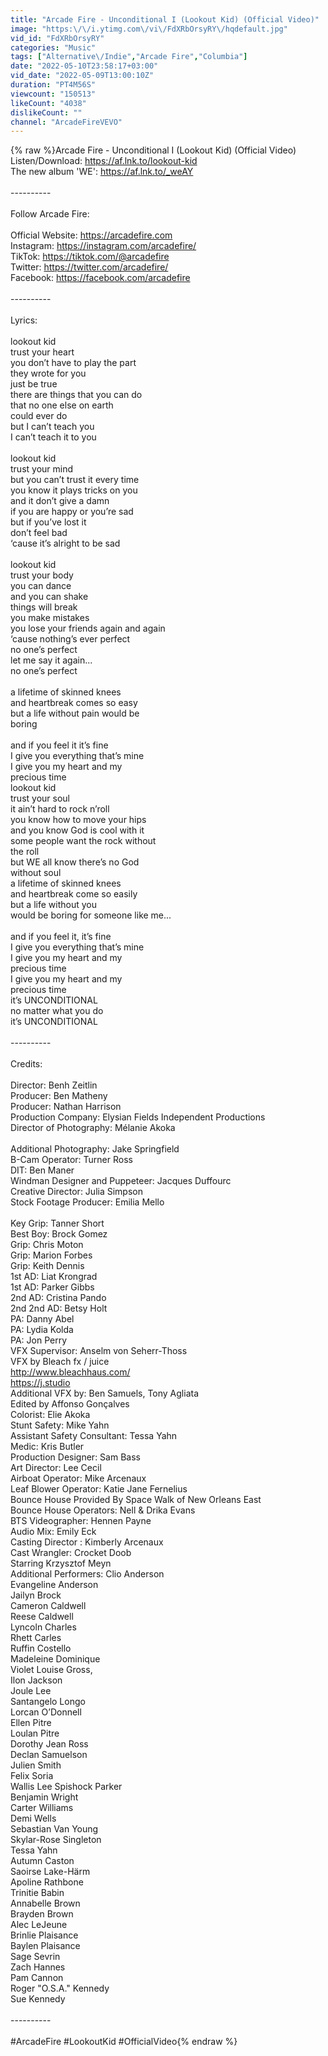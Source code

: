 ```yaml
---
title: "Arcade Fire - Unconditional I (Lookout Kid) (Official Video)"
image: "https:\/\/i.ytimg.com\/vi\/FdXRbOrsyRY\/hqdefault.jpg"
vid_id: "FdXRbOrsyRY"
categories: "Music"
tags: ["Alternative\/Indie","Arcade Fire","Columbia"]
date: "2022-05-10T23:58:17+03:00"
vid_date: "2022-05-09T13:00:10Z"
duration: "PT4M56S"
viewcount: "150513"
likeCount: "4038"
dislikeCount: ""
channel: "ArcadeFireVEVO"
---
```

{% raw %}Arcade Fire - Unconditional I (Lookout Kid) (Official Video)<br />Listen/Download: <a rel="nofollow" target="blank" href="https://af.lnk.to/lookout-kid">https://af.lnk.to/lookout-kid</a> <br />The new album 'WE': <a rel="nofollow" target="blank" href="https://af.lnk.to/_weAY">https://af.lnk.to/_weAY</a><br /> <br />----------<br /> <br />Follow Arcade Fire:<br /><br />Official Website: <a rel="nofollow" target="blank" href="https://arcadefire.com">https://arcadefire.com</a><br />Instagram: <a rel="nofollow" target="blank" href="https://instagram.com/arcadefire/">https://instagram.com/arcadefire/</a><br />TikTok: <a rel="nofollow" target="blank" href="https://tiktok.com/@arcadefire">https://tiktok.com/@arcadefire</a><br />Twitter: <a rel="nofollow" target="blank" href="https://twitter.com/arcadefire/">https://twitter.com/arcadefire/</a><br />Facebook: <a rel="nofollow" target="blank" href="https://facebook.com/arcadefire">https://facebook.com/arcadefire</a><br /><br />----------<br /><br />Lyrics:<br /><br />lookout kid<br />trust your heart<br />you don’t have to play the part<br />they wrote for you<br />just be true<br />there are things that you can do<br />that no one else on earth<br />could ever do<br />but I can’t teach you<br />I can’t teach it to you<br /><br />lookout kid<br />trust your mind<br />but you can’t trust it every time<br />you know it plays tricks on you<br />and it don’t give a damn<br />if you are happy or you’re sad<br />but if you’ve lost it<br />don’t feel bad<br />‘cause it’s alright to be sad<br /><br />lookout kid<br />trust your body<br />you can dance<br />and you can shake<br />things will break<br />you make mistakes<br />you lose your friends again and again<br />‘cause nothing’s ever perfect<br />no one’s perfect<br />let me say it again...<br />no one’s perfect<br /><br />a lifetime of skinned knees<br />and heartbreak comes so easy<br />but a life without pain would be<br />boring<br /><br />and if you feel it it’s fine<br />I give you everything that’s mine<br />I give you my heart and my<br />precious time<br />lookout kid<br />trust your soul<br />it ain’t hard to rock n’roll<br />you know how to move your hips<br />and you know God is cool with it<br />some people want the rock without<br />the roll<br />but WE all know there’s no God<br />without soul<br />a lifetime of skinned knees<br />and heartbreak come so easily<br />but a life without you<br />would be boring for someone like me...<br /><br />and if you feel it, it’s fine<br />I give you everything that’s mine<br />I give you my heart and my<br />precious time<br />I give you my heart and my<br />precious time<br />it’s UNCONDITIONAL<br />no matter what you do<br />it’s UNCONDITIONAL<br /><br />----------<br /><br />Credits:<br /><br />Director: Benh Zeitlin<br />Producer: Ben Matheny<br />Producer: Nathan Harrison<br />Production Company: Elysian Fields Independent Productions<br />Director of Photography: Mélanie Akoka<br /><br />Additional Photography: Jake Springfield<br />B-Cam Operator: Turner Ross<br />DIT: Ben Maner<br />Windman Designer and Puppeteer: Jacques Duffourc<br />Creative Director: Julia Simpson <br />Stock Footage Producer: Emilia Mello<br />  <br />Key Grip: Tanner Short<br />Best Boy: Brock Gomez<br />Grip: Chris Moton<br />Grip: Marion Forbes<br />Grip: Keith Dennis<br />1st AD: Liat Krongrad<br />1st AD: Parker Gibbs<br />2nd AD: Cristina Pando<br />2nd 2nd AD: Betsy Holt<br />PA: Danny Abel<br />PA: Lydia Kolda<br />PA: Jon Perry<br />VFX Supervisor: Anselm von Seherr-Thoss<br />VFX by Bleach fx / juice<br /><a rel="nofollow" target="blank" href="http://www.bleachhaus.com/">http://www.bleachhaus.com/</a><br /><a rel="nofollow" target="blank" href="https://j.studio">https://j.studio</a><br />Additional VFX by: Ben Samuels, Tony Agliata<br />Edited by Affonso Gonçalves<br />Colorist: Elie Akoka<br />Stunt Safety: Mike Yahn<br />Assistant Safety Consultant: Tessa Yahn<br />Medic: Kris Butler<br />Production Designer: Sam Bass<br />Art Director: Lee Cecil<br />Airboat Operator: Mike Arcenaux<br />Leaf Blower Operator: Katie Jane Fernelius<br />Bounce House Provided By Space Walk of New Orleans East<br />Bounce House Operators: Nell &amp; Drika Evans<br />BTS Videographer: Hennen Payne<br />Audio Mix: Emily Eck <br />Casting Director : Kimberly Arcenaux<br />Cast Wrangler: Crocket Doob<br />Starring Krzysztof Meyn<br />Additional Performers: Clio Anderson<br />Evangeline Anderson<br />Jailyn Brock<br />Cameron Caldwell<br />Reese Caldwell<br />Lyncoln Charles<br />Rhett Carles<br />Ruffin Costello<br />Madeleine Dominique<br />Violet Louise Gross,<br />Ilon Jackson<br />Joule Lee<br />Santangelo Longo<br />Lorcan O’Donnell<br />Ellen Pitre<br />Loulan Pitre<br />Dorothy Jean Ross<br />Declan Samuelson<br />Julien Smith<br />Felix Soria<br />Wallis Lee Spishock Parker <br />Benjamin Wright<br />Carter Williams<br />Demi Wells<br />Sebastian Van Young<br />Skylar-Rose Singleton<br />Tessa Yahn<br />Autumn Caston<br />Saoirse Lake-Härm<br />Apoline Rathbone<br />Trinitie Babin<br />Annabelle Brown<br />Brayden Brown<br />Alec LeJeune<br />Brinlie Plaisance<br />Baylen Plaisance<br />Sage Sevrin<br />Zach Hannes<br />Pam Cannon<br />Roger &quot;O.S.A.&quot; Kennedy<br />Sue Kennedy<br /><br />----------<br /><br />#ArcadeFire #LookoutKid #OfficialVideo{% endraw %}
